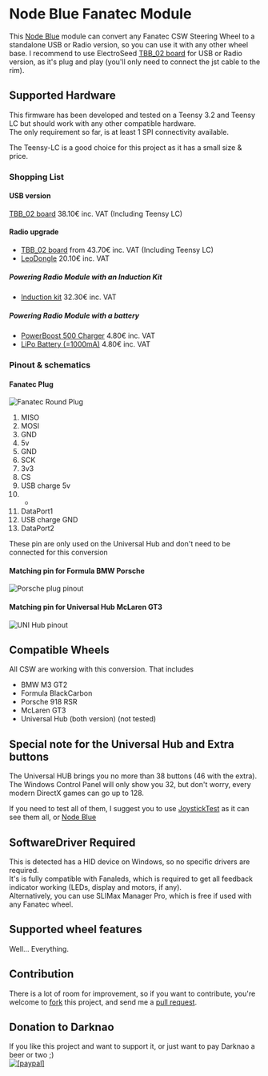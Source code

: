 # Node Blue Fanatec Module
This [Node Blue](http://www.nodeblue.org/gui) module can convert any Fanatec CSW Steering Wheel to a standalone USB or Radio version, so you can use it with any other wheel base.
I recommend to use ElectroSeed [TBB_02 board](http://www.electroseed.fr/shop/product_info.php?products_id=139) for USB or Radio version, as it's plug and play (you'll only need to connect the jst cable to the rim).

## Supported Hardware
This firmware has been developed and tested on a Teensy 3.2 and Teensy LC but should work with any other compatible hardware.  
The only requirement so far, is at least 1 SPI connectivity available.

The Teensy-LC is a good choice for this project as it has a small size & price.

### Shopping List
#### USB version
[TBB_02 board](http://www.electroseed.fr/shop/product_info.php?products_id=139) 38.10€ inc. VAT (Including Teensy LC)

#### Radio upgrade
- [TBB_02 board](http://www.electroseed.fr/shop/product_info.php?products_id=139) from 43.70€ inc. VAT (Including Teensy LC)
- [LeoDongle](http://www.electroseed.fr/shop/product_info.php?products_id=58) 20.10€ inc. VAT

##### Powering Radio Module with an Induction Kit
- [Induction kit](http://www.electroseed.fr/shop/product_info.php?products_id=166) 32.30€ inc. VAT
##### Powering Radio Module with a battery
- [PowerBoost 500 Charger](https://www.electroseed.fr/shop/product_info.php?products_id=232)  4.80€ inc. VAT
- [LiPo Battery (=1000mA)](https://www.electroseed.fr/shop/product_info.php?products_id=210)  4.80€ inc. VAT

### Pinout & schematics
#### Fanatec Plug
![Fanatec Round Plug](http://www.electroseed.fr/docs/TBB_02/fanatec_plug.jpg)

1. MISO
2. MOSI
3. GND
4. 5v
5. GND
6. SCK
7. 3v3
8. CS
9. USB charge 5v
10. -
11. DataPort1
12. USB charge GND
13. DataPort2

 These pin are only used on the Universal Hub and don't need to be connected for this conversion

#### Matching pin for Formula  BMW  Porsche ####
![Porsche plug pinout](http://www.electroseed.fr/docs/TBB_02/jst_8_pins.jpg)

#### Matching pin for Universal Hub  McLaren GT3 ####
![UNI Hub pinout](http://www.electroseed.fr/docs/TBB_02/jst_13_pins.jpg)

## Compatible Wheels
All CSW  are working with this conversion. That includes

- BMW M3 GT2
- Formula BlackCarbon
- Porsche 918 RSR
- McLaren GT3
- Universal Hub (both version) (not tested)

## Special note for the Universal Hub and Extra buttons ##
The Universal HUB brings you no more than 38 buttons (46 with the extra). The Windows Control Panel will only show you 32, but don't worry, every modern DirectX games can go up to 128.

If you need to test all of them, I suggest you to use [JoystickTest](httpwww.planetpointy.co.ukjoystick-test-application) as it can see them all, or [Node Blue](httpwww.nodeblue.orggui)

## SoftwareDriver Required
This is detected has a HID device on Windows, so no specific drivers are required.  
It's is fully compatible with Fanaleds, which is required to get all feedback indicator working (LEDs, display and motors, if any).  
Alternatively, you can use SLIMax Manager Pro, which is free if used with any Fanatec wheel.

## Supported wheel features
Well... Everything.

## Contribution
There is a lot of room for improvement, so if you want to contribute, you're welcome to [fork](httpshelp.github.comarticlesfork-a-repo) this project, and send me a [pull request](httpshelp.github.comarticlesusing-pull-requests).

## Donation to Darknao 
If you like this project and want to support it, or just want to pay Darknao a beer or two ;)  
<a href="https://www.paypal.com/cgi-bin/webscr?cmd=_s-xclick&hosted_button_id=89TWYN8U3P8QL"><img src="https://www.paypalobjects.com/en_US/i/btn/btn_donate_SM.gif" alt="[paypal]" /></a>
